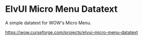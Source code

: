 # ElvUI Micro Menu Datatext
A simple datatext for WOW's Micro Menu.

https://wow.curseforge.com/projects/elvui-micro-menu-datatext
